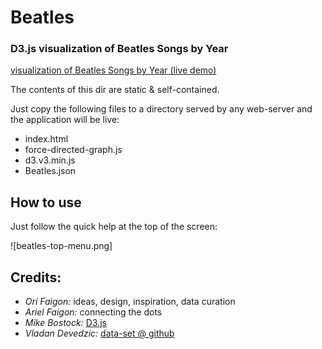 # Beatles

### D3.js visualization of Beatles Songs by Year

[visualization of Beatles Songs by Year (live demo)](https://yendor.com/Beatles/)

The contents of this dir are static & self-contained.

Just copy the following files to a directory served by any web-server
and the application will be live:

  - index.html
  - force-directed-graph.js
  - d3.v3.min.js
  - Beatles.json

## How to use

Just follow the quick help at the top of the screen:

![beatles-top-menu.png]


## Credits:

  - *Ori Faigon:* ideas, design, inspiration, data curation
  - *Ariel Faigon:* connecting the dots
  - *Mike Bostock:* [D3.js](https://d3js.org)
  - *Vladan Devedzic:* [data-set @ github](https://github.com/inteligentni/Class-05-Feature-engineering)
